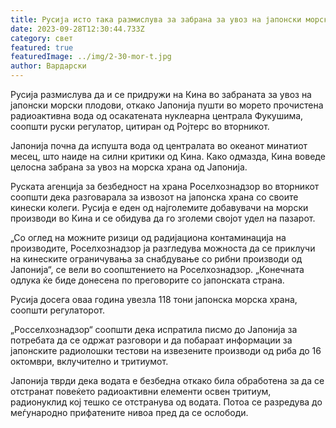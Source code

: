 ```yaml
---
title: Русија исто така размислува за забрана за увоз на јапонски морски плодови
date: 2023-09-28T12:30:44.733Z
category: свет
featured: true
featuredImage: ../img/2-30-mor-t.jpg
author: Вардарски
---
```

Русија размислува да и се придружи на Кина во забраната за увоз на јапонски морски плодови, откако Јапонија пушти во морето прочистена радиоактивна вода од осакатената нуклеарна централа Фукушима, соопшти руски регулатор, цитиран од Ројтерс во вторникот.

Јапонија почна да испушта вода од централата во океанот минатиот месец, што наиде на силни критики од Кина. Како одмазда, Кина воведе целосна забрана за увоз на морска храна од Јапонија.

Руската агенција за безбедност на храна Роселхознадзор во вторникот соопшти дека разговарала за извозот на јапонска храна со своите кинески колеги. Русија е еден од најголемите добавувачи на морски производи во Кина и се обидува да го зголеми својот удел на пазарот.

„Со оглед на можните ризици од радијациона контаминација на производите, Роселхознадзор ја разгледува можноста да се приклучи на кинеските ограничувања за снабдување со рибни производи од Јапонија“, се вели во соопштението на Роселхознадзор. „Конечната одлука ќе биде донесена по преговорите со јапонската страна.

Русија досега оваа година увезла 118 тони јапонска морска храна, соопшти регулаторот.

„Росселхознадзор“ соопшти дека испратила писмо до Јапонија за потребата да се одржат разговори и да побараат информации за јапонските радиолошки тестови на извезените производи од риба до 16 октомври, вклучително и тритиумот.

Јапонија тврди дека водата е безбедна откако била обработена за да се отстранат повеќето радиоактивни елементи освен тритиум, радионуклид кој тешко се отстранува од водата. Потоа се разредува до меѓународно прифатените нивоа пред да се ослободи.